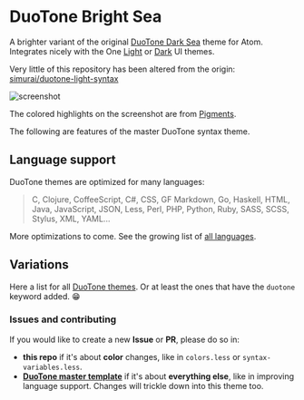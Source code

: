 # DuoTone Bright Sea

A brighter variant of the original [DuoTone Dark Sea](https://atom.io/themes/duotone-dark-sea-syntax) theme for Atom. Integrates nicely with the One [Light](https://github.com/atom/one-light-ui) or [Dark](https://github.com/atom/one-dark-ui) UI themes.

Very little of this repository has been altered from the origin: [simurai/duotone-light-syntax](https://github.com/simurai/duotone-light-syntax)

![screenshot](https://raw.github.com/5310/duotone-bright-sea-syntax/master/screenshot.png)

The colored highlights on the screenshot are from [Pigments](https://atom.io/packages/pigments).

The following are features of the master DuoTone syntax theme.

## Language support

DuoTone themes are optimized for many languages:

> C, Clojure, CoffeeScript, C#, CSS, GF Markdown, Go, Haskell, HTML, Java, JavaScript, JSON, Less, Perl, PHP, Python, Ruby, SASS, SCSS, Stylus, XML, YAML...

More optimizations to come. See the growing list of [all languages](/styles/languages).


## Variations

Here a list for all [DuoTone themes](https://atom.io/themes/search?utf8=%E2%9C%93&q=keyword:duotone). Or at least the ones that have the `duotone` keyword added. :grin:


### Issues and contributing

If you would like to create a new __Issue__ or __PR__, please do so in:

- __this repo__ if it's about __color__ changes, like in `colors.less` or `syntax-variables.less`.
- __[DuoTone master template](https://github.com/simurai/duotone-syntax)__ if it's about __everything else__, like in improving language support. Changes will trickle down into this theme too.
